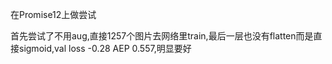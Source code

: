 在Promise12上做尝试

首先尝试了不用aug,直接1257个图片去网络里train,最后一层也没有flatten而是直接sigmoid,val loss -0.28
AEP 0.557,明显要好

